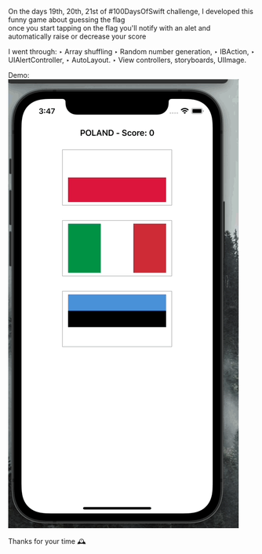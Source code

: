 
On the days 19th, 20th, 21st of #100DaysOfSwift challenge, I developed this funny game about guessing the flag<br>
once you start tapping on the flag you'll notify with an alet and automatically raise or decrease your score<br>

I went through:
‣ Array shuffling
‣ Random number generation,
‣ IBAction,
‣ UIAlertController,
‣ AutoLayout.
‣ View controllers, storyboards, UIImage.

Demo: <br>
![Project evidence](https://github.com/untalsebastianb/iOSPortfolioProjects/blob/main/100DaysOfSwiftProjects/Project2/Evidence3.gif)

Thanks for your time 🕰
